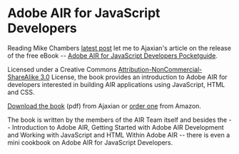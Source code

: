 # Adobe AIR for JavaScript Developers

Reading Mike Chambers <a href="http://www.mikechambers.com/blog/2008/04/17/download-adobe-air-10-for-javascript-developers-book/">latest post</a> let me to Ajaxian's article on the release of the free eBook -- <a href="http://ajaxian.com/archives/adobe-air-for-javascript-developers-pocketguide">Adobe AIR for JavaScript Developers Pocketguide</a>.

Licensed under a Creative Commons <a href="http://creativecommons.org/licenses/by-nc-sa/3.0/">Attribution-NonCommercial-ShareAlike 3.0</a> License, the book provides an introduction to Adobe AIR for developers interested in building AIR applications using JavaScript, HTML and CSS.

<a href="http://onair.adobe.com/files/AIRforJSDevPocketGuide.pdf?sdid=CEYFA">Download the book</a> (pdf) from Ajaxian or <a href="http://www.amazon.com/Adobe-JavaScript-Developers-Pocket-Guides/dp/0596518374/">order one</a> from Amazon.

The book is written by the members of the AIR Team itself and besides the -- Introduction to Adobe AIR, Getting Started with Adobe AIR Development and Working with JavaScript and HTML Within Adobe AIR -- there is even a mini cookbook on Adobe AIR for JavaScript Developers.